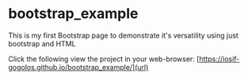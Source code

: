 # bootstrap_example
This is my first Bootstrap page to demonstrate it's versatility using just bootstrap and HTML

Click the following view the project in your web-browser: [https://iosif-gogolos.github.io/bootstrap_example/](url)
